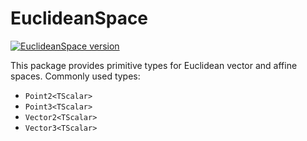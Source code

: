 # EuclideanSpace

[![EuclideanSpace version](https://img.shields.io/nuget/v/EuclideanSpace.svg?label=EuclideanSpace&logo=nuget)](https://nuget.org/packages/EuclideanSpace/)

This package provides primitive types for Euclidean vector and affine spaces.
Commonly used types:

- `Point2<TScalar>`
- `Point3<TScalar>`
- `Vector2<TScalar>`
- `Vector3<TScalar>`
